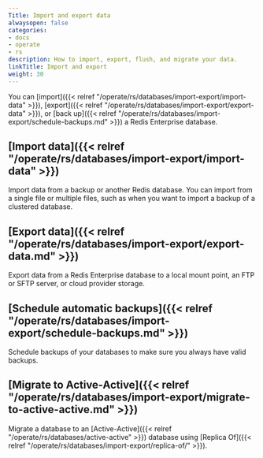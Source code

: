 ```yaml
---
Title: Import and export data
alwaysopen: false
categories:
- docs
- operate
- rs
description: How to import, export, flush, and migrate your data.
linkTitle: Import and export
weight: 30
---
```

You can [import]({{< relref "/operate/rs/databases/import-export/import-data" >}}), [export]({{< relref "/operate/rs/databases/import-export/export-data" >}}),
or [back up]({{< relref "/operate/rs/databases/import-export/schedule-backups.md" >}})
 a Redis Enterprise database.

## [Import data]({{< relref "/operate/rs/databases/import-export/import-data" >}})

Import data from a backup or another Redis database. You can import from a single file or multiple files, such as when you want to import a backup of a clustered database.

## [Export data]({{< relref "/operate/rs/databases/import-export/export-data.md" >}})

Export data from a Redis Enterprise database to a local mount point, an FTP or SFTP server, or cloud provider storage.

## [Schedule automatic backups]({{< relref "/operate/rs/databases/import-export/schedule-backups.md" >}})

Schedule backups of your databases to make sure you always have valid backups.

## [Migrate to Active-Active]({{< relref "/operate/rs/databases/import-export/migrate-to-active-active.md" >}})

Migrate a database to an [Active-Active]({{< relref "/operate/rs/databases/active-active" >}}) database using [Replica Of]({{< relref "/operate/rs/databases/import-export/replica-of/" >}}).
